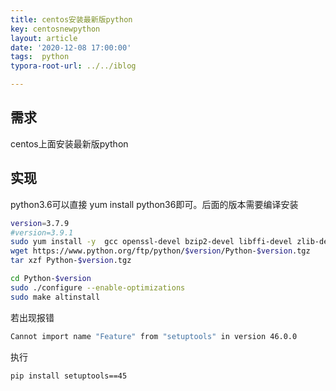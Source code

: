 ```yaml
---
title: centos安装最新版python
key: centosnewpython
layout: article
date: '2020-12-08 17:00:00'
tags:  python
typora-root-url: ../../iblog

---
```


## 需求

centos上面安装最新版python

## 实现

python3.6可以直接 yum install python36即可。后面的版本需要编译安装

```bash
version=3.7.9
#version=3.9.1
sudo yum install -y  gcc openssl-devel bzip2-devel libffi-devel zlib-devel readline-devel  tk-devel tcl-devel   sqlite-devel xz-devel
wget https://www.python.org/ftp/python/$version/Python-$version.tgz 
tar xzf Python-$version.tgz 

cd Python-$version
sudo ./configure --enable-optimizations 
sudo make altinstall
```

若出现报错

```bash
Cannot import name "Feature" from "setuptools" in version 46.0.0
```



执行

```bash
pip install setuptools==45
```

